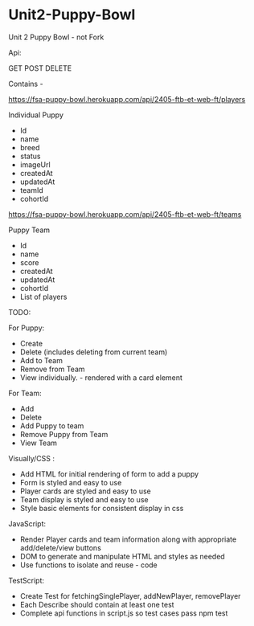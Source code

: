 # Unit2-Puppy-Bowl

Unit 2 Puppy Bowl - not Fork

Api:

GET POST DELETE

Contains -

https://fsa-puppy-bowl.herokuapp.com/api/2405-ftb-et-web-ft/players

Individual Puppy

- Id
- name
- breed
- status
- imageUrl
- createdAt
- updatedAt
- teamId
- cohortId

https://fsa-puppy-bowl.herokuapp.com/api/2405-ftb-et-web-ft/teams

Puppy Team

- Id
- name
- score
- createdAt
- updatedAt
- cohortId
- List of players

TODO:

For Puppy:

- Create
- Delete (includes deleting from current team)
- Add to Team
- Remove from Team
- View individually. - rendered with a card element

For Team:

- Add
- Delete
- Add Puppy to team
- Remove Puppy from Team
- View Team

Visually/CSS :

- Add HTML for initial rendering of form to add a puppy
- Form is styled and easy to use
- Player cards are styled and easy to use
- Team display is styled and easy to use
- Style basic elements for consistent display in css

JavaScript:

- Render Player cards and team information along with appropriate add/delete/view buttons
- DOM to generate and manipulate HTML and styles as needed
- Use functions to isolate and reuse - code

TestScript:

- Create Test for fetchingSinglePlayer, addNewPlayer, removePlayer
- Each Describe should contain at least one test
- Complete api functions in script.js so test cases pass npm test
